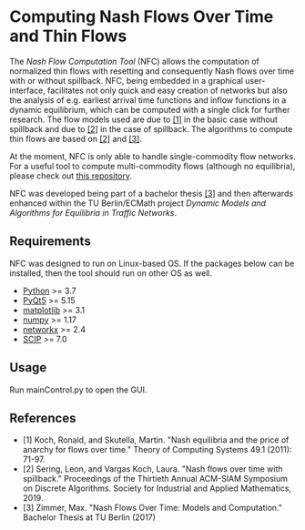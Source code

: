 # Computing Nash Flows Over Time and Thin Flows
The *Nash Flow Computation Tool* (NFC) allows the computation of normalized thin flows with resetting and consequently Nash
flows over time with or without spillback. 
NFC, being embedded in a graphical user-interface, facilitates not only quick and easy creation of networks but 
also the analysis of e.g. earliest arrival time functions and inflow functions in a dynamic
equilibrium, which can be computed with a single click for further research. The flow models used are due to [[1]](#references) in 
the basic case without spillback and due to [[2]](#references) in the case of spillback. The algorithms to compute thin flows are 
based on [[2]](#references) and [[3]](#references).

At the moment, NFC is only able to handle single-commodity flow networks. For a useful tool to compute multi-commodity flows 
(although no equilibria), please check out [this repository](https://github.com/LeonSering/multi-commodity-flows-over-time). 

NFC was developed being part of a bachelor thesis [[3]](#references) and then afterwards 
enhanced within the TU Berlin/ECMath project *Dynamic Models and Algorithms for Equilibria in Traffic Networks*.

## Requirements
NFC was designed to run on Linux-based OS. If the packages below can be installed, then the tool should run on other OS as well.
- [Python](https://python.org/) >= 3.7
- [PyQt5](https://pypi.org/project/PyQt5/) >= 5.15
- [matplotlib](https://matplotlib.org/) >= 3.1
- [numpy](https://numpy.org/) >= 1.17
- [networkx](https://networkx.github.io/) >= 2.4
- [SCIP](https://www.scipopt.org/) >= 7.0

## Usage
Run mainControl.py to open the GUI.


## References
- [1] Koch, Ronald, and Skutella, Martin. "Nash equilibria and the price of anarchy for flows over time." Theory of Computing Systems 49.1 (2011): 71-97.
- [2] Sering, Leon, and Vargas Koch, Laura. "Nash flows over time with spillback." Proceedings of the Thirtieth Annual ACM-SIAM Symposium on Discrete Algorithms. Society for Industrial and Applied Mathematics, 2019.
- [3] Zimmer, Max. "Nash Flows Over Time: Models and Computation." Bachelor Thesis at TU Berlin (2017)
